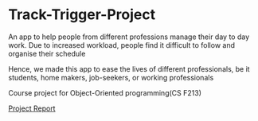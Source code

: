# Track-Trigger-Project
<p>An app to help people from different professions manage their day to day work. Due to increased workload, people find it difficult to follow and organise their schedule</p>
<p>Hence, we made this app to ease the lives of different professionals, be it students, home makers, job-seekers, or working professionals</p>
 <p>Course project for Object-Oriented programming(CS F213) </p>
<a href="https://github.com/saloni-singh14/Track-Trigger-Project/blob/master/25%20(1).pdf" target="_top">Project Report</a>
